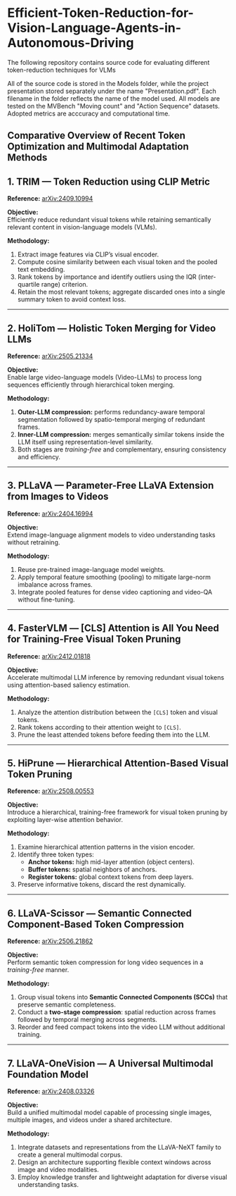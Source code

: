 # Efficient-Token-Reduction-for-Vision-Language-Agents-in-Autonomous-Driving
The following repository contains source code for evaluating different token-reduction techniques for VLMs 

All of the source code is stored in the Models folder, while the project presentation stored separately under the name "Presentation.pdf". 
Each filename in the folder reflects the name of the model used. All models are tested on the MVBench "Moving count" and "Action Sequence" datasets. Adopted metrics are acccuracy and computational time.

## Comparative Overview of Recent Token Optimization and Multimodal Adaptation Methods

## 1. TRIM — Token Reduction using CLIP Metric
**Reference:** [arXiv:2409.10994](https://arxiv.org/abs/2409.10994)

**Objective:**  
Efficiently reduce redundant visual tokens while retaining semantically relevant content in vision-language models (VLMs).

**Methodology:**  
1. Extract image features via CLIP’s visual encoder.  
2. Compute cosine similarity between each visual token and the pooled text embedding.  
3. Rank tokens by importance and identify outliers using the IQR (inter-quartile range) criterion.  
4. Retain the most relevant tokens; aggregate discarded ones into a single summary token to avoid context loss.  

---

## 2. HoliTom — Holistic Token Merging for Video LLMs
**Reference:** [arXiv:2505.21334](https://arxiv.org/abs/2505.21334)

**Objective:**  
Enable large video-language models (Video-LLMs) to process long sequences efficiently through hierarchical token merging.

**Methodology:**  
1. **Outer-LLM compression:** performs redundancy-aware temporal segmentation followed by spatio-temporal merging of redundant frames.  
2. **Inner-LLM compression:** merges semantically similar tokens inside the LLM itself using representation-level similarity.  
3. Both stages are *training-free* and complementary, ensuring consistency and efficiency.  

---

## 3. PLLaVA — Parameter-Free LLaVA Extension from Images to Videos
**Reference:** [arXiv:2404.16994](https://arxiv.org/abs/2404.16994)

**Objective:**  
Extend image-language alignment models to video understanding tasks without retraining.

**Methodology:**  
1. Reuse pre-trained image-language model weights.  
2. Apply temporal feature smoothing (pooling) to mitigate large-norm imbalance across frames.  
3. Integrate pooled features for dense video captioning and video-QA without fine-tuning.  

---

## 4. FasterVLM — [CLS] Attention is All You Need for Training-Free Visual Token Pruning
**Reference:** [arXiv:2412.01818](https://arxiv.org/abs/2412.01818)

**Objective:**  
Accelerate multimodal LLM inference by removing redundant visual tokens using attention-based saliency estimation.

**Methodology:**  
1. Analyze the attention distribution between the `[CLS]` token and visual tokens.  
2. Rank tokens according to their attention weight to `[CLS]`.  
3. Prune the least attended tokens before feeding them into the LLM.  

---

## 5. HiPrune — Hierarchical Attention-Based Visual Token Pruning
**Reference:** [arXiv:2508.00553](https://arxiv.org/abs/2508.00553)

**Objective:**  
Introduce a hierarchical, training-free framework for visual token pruning by exploiting layer-wise attention behavior.

**Methodology:**  
1. Examine hierarchical attention patterns in the vision encoder.  
2. Identify three token types:  
   - **Anchor tokens:** high mid-layer attention (object centers).  
   - **Buffer tokens:** spatial neighbors of anchors.  
   - **Register tokens:** global context tokens from deep layers.  
3. Preserve informative tokens, discard the rest dynamically.  

---

## 6. LLaVA-Scissor — Semantic Connected Component-Based Token Compression
**Reference:** [arXiv:2506.21862](https://arxiv.org/abs/2506.21862)

**Objective:**  
Perform semantic token compression for long video sequences in a *training-free* manner.

**Methodology:**  
1. Group visual tokens into **Semantic Connected Components (SCCs)** that preserve semantic completeness.  
2. Conduct a **two-stage compression**: spatial reduction across frames followed by temporal merging across segments.  
3. Reorder and feed compact tokens into the video LLM without additional training.  

---

## 7. LLaVA-OneVision — A Universal Multimodal Foundation Model
**Reference:** [arXiv:2408.03326](https://arxiv.org/abs/2408.03326)

**Objective:**  
Build a unified multimodal model capable of processing single images, multiple images, and videos under a shared architecture.

**Methodology:**  
1. Integrate datasets and representations from the LLaVA-NeXT family to create a general multimodal corpus.  
2. Design an architecture supporting flexible context windows across image and video modalities.  
3. Employ knowledge transfer and lightweight adaptation for diverse visual understanding tasks.
